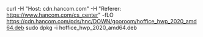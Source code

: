 curl -H "Host: cdn.hancom.com" -H "Referer: https://www.hancom.com/cs_center" -fLO https://cdn.hancom.com/pds/hnc/DOWN/gooroom/hoffice_hwp_2020_amd64.deb
sudo dpkg -i hoffice_hwp_2020_amd64.deb
